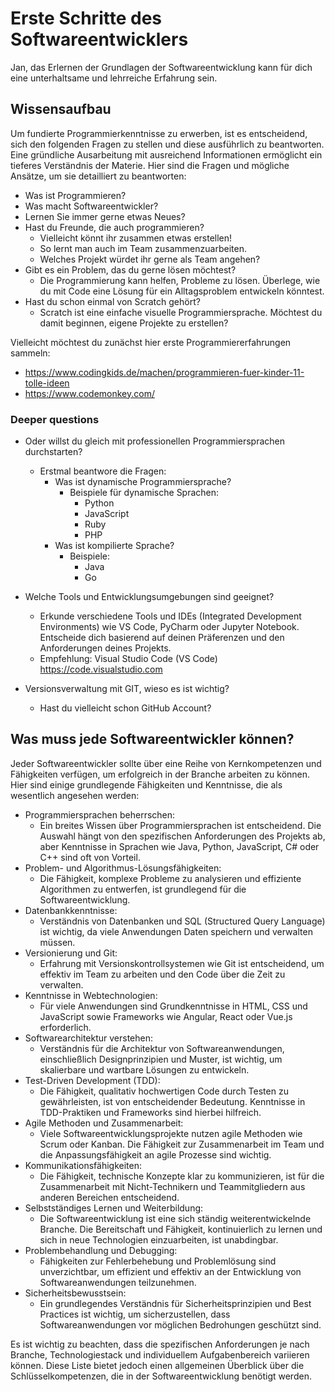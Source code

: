# Erste Schritte des Softwareentwicklers

Jan, das Erlernen der Grundlagen der Softwareentwicklung kann für dich eine unterhaltsame und lehrreiche Erfahrung sein.

## Wissensaufbau

Um fundierte Programmierkenntnisse zu erwerben, ist es entscheidend, sich den folgenden Fragen zu stellen und diese ausführlich zu beantworten. Eine gründliche Ausarbeitung mit ausreichend Informationen ermöglicht ein tieferes Verständnis der Materie. Hier sind die Fragen und mögliche Ansätze, um sie detailliert zu beantworten:

* Was ist Programmieren?
* Was macht Softwareentwickler?
* Lernen Sie immer gerne etwas Neues?
* Hast du Freunde, die auch programmieren?
  * Vielleicht könnt ihr zusammen etwas erstellen!
  * So lernt man auch im Team zusammenzuarbeiten.
  * Welches Projekt würdet ihr gerne als Team angehen?
* Gibt es ein Problem, das du gerne lösen möchtest?
  * Die Programmierung kann helfen, Probleme zu lösen. Überlege, wie du mit Code eine Lösung für ein Alltagsproblem entwickeln könntest.
* Hast du schon einmal von Scratch gehört?
  * Scratch ist eine einfache visuelle Programmiersprache. Möchtest du damit beginnen, eigene Projekte zu erstellen?

Vielleicht möchtest du zunächst hier erste Programmiererfahrungen sammeln:

* https://www.codingkids.de/machen/programmieren-fuer-kinder-11-tolle-ideen
* https://www.codemonkey.com/

### Deeper questions
  
* Oder willst du gleich mit professionellen Programmiersprachen durchstarten?
  * Erstmal beantwore die Fragen:
    * Was ist dynamische Programmiersprache?
      * Beispiele für dynamische Sprachen:
        * Python
        * JavaScript
        * Ruby
        * PHP
    * Was ist kompilierte Sprache?
      * Beispiele:
        * Java
        * Go

* Welche Tools und Entwicklungsumgebungen sind geeignet?
  * Erkunde verschiedene Tools und IDEs (Integrated Development Environments) wie VS Code, PyCharm oder Jupyter Notebook. Entscheide dich basierend auf deinen Präferenzen und den Anforderungen deines Projekts.
  * Empfehlung: Visual Studio Code (VS Code) https://code.visualstudio.com

* Versionsverwaltung mit GIT, wieso es ist wichtig?
  * Hast du vielleicht schon GitHub Account?

## Was muss jede Softwareentwickler können?

Jeder Softwareentwickler sollte über eine Reihe von Kernkompetenzen und Fähigkeiten verfügen, um erfolgreich in der Branche arbeiten zu können. Hier sind einige grundlegende Fähigkeiten und Kenntnisse, die als wesentlich angesehen werden:

* Programmiersprachen beherrschen:
  * Ein breites Wissen über Programmiersprachen ist entscheidend. Die Auswahl hängt von den spezifischen Anforderungen des Projekts ab, aber Kenntnisse in Sprachen wie Java, Python, JavaScript, C# oder C++ sind oft von Vorteil.
* Problem- und Algorithmus-Lösungsfähigkeiten:
  * Die Fähigkeit, komplexe Probleme zu analysieren und effiziente Algorithmen zu entwerfen, ist grundlegend für die Softwareentwicklung.
* Datenbankkenntnisse:
  * Verständnis von Datenbanken und SQL (Structured Query Language) ist wichtig, da viele Anwendungen Daten speichern und verwalten müssen.
* Versionierung und Git:
  * Erfahrung mit Versionskontrollsystemen wie Git ist entscheidend, um effektiv im Team zu arbeiten und den Code über die Zeit zu verwalten.
* Kenntnisse in Webtechnologien:
  * Für viele Anwendungen sind Grundkenntnisse in HTML, CSS und JavaScript sowie Frameworks wie Angular, React oder Vue.js erforderlich.
* Softwarearchitektur verstehen:
  * Verständnis für die Architektur von Softwareanwendungen, einschließlich Designprinzipien und Muster, ist wichtig, um skalierbare und wartbare Lösungen zu entwickeln.
* Test-Driven Development (TDD):
  * Die Fähigkeit, qualitativ hochwertigen Code durch Testen zu gewährleisten, ist von entscheidender Bedeutung. Kenntnisse in TDD-Praktiken und Frameworks sind hierbei hilfreich.
* Agile Methoden und Zusammenarbeit:
  * Viele Softwareentwicklungsprojekte nutzen agile Methoden wie Scrum oder Kanban. Die Fähigkeit zur Zusammenarbeit im Team und die Anpassungsfähigkeit an agile Prozesse sind wichtig.
* Kommunikationsfähigkeiten:
  * Die Fähigkeit, technische Konzepte klar zu kommunizieren, ist für die Zusammenarbeit mit Nicht-Technikern und Teammitgliedern aus anderen Bereichen entscheidend.
* Selbstständiges Lernen und Weiterbildung:
  * Die Softwareentwicklung ist eine sich ständig weiterentwickelnde Branche. Die Bereitschaft und Fähigkeit, kontinuierlich zu lernen und sich in neue Technologien einzuarbeiten, ist unabdingbar.
* Problembehandlung und Debugging:
  * Fähigkeiten zur Fehlerbehebung und Problemlösung sind unverzichtbar, um effizient und effektiv an der Entwicklung von Softwareanwendungen teilzunehmen.
* Sicherheitsbewusstsein:
  * Ein grundlegendes Verständnis für Sicherheitsprinzipien und Best Practices ist wichtig, um sicherzustellen, dass Softwareanwendungen vor möglichen Bedrohungen geschützt sind.
    
Es ist wichtig zu beachten, dass die spezifischen Anforderungen je nach Branche, Technologiestack und individuellem Aufgabenbereich variieren können. Diese Liste bietet jedoch einen allgemeinen Überblick über die Schlüsselkompetenzen, die in der Softwareentwicklung benötigt werden.
